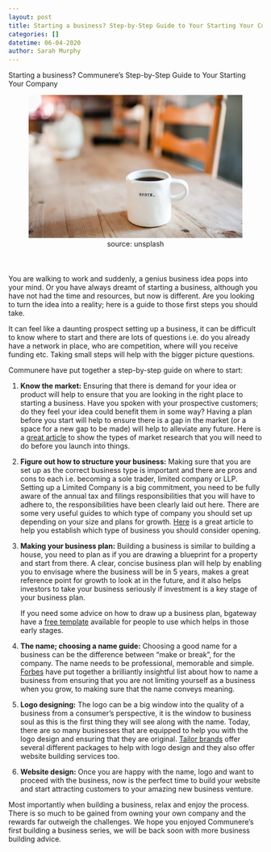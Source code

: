 ```yaml
---
layout: post
title: Starting a business? Step-by-Step Guide to Your Starting Your Company
categories: []
datetime: 06-04-2020
author: Sarah Murphy
---
```


Starting a business? Communere’s Step-by-Step Guide to Your Starting Your Company

<figure>
<img src="/images/start_a_business.png" />
  <figcaption style="text-align: center;">source: unsplash</figcaption>
</figure>

You are walking to work and suddenly, a genius business idea pops into your mind. Or you have always dreamt of starting a business, although you have not had the time and resources, but now is different. Are you looking to turn the idea into a reality; here is a guide to those first steps you should take.

It can feel like a daunting prospect setting up a business, it can be difficult to know where to start and there are lots of questions i.e. do you already have a network in place, who are competition, where will you receive funding etc. Taking small steps will help with the bigger picture questions.

Communere have put together a step-by-step guide on where to start:

1. **Know the market:**
   Ensuring that there is demand for your idea or product will help to ensure that you are looking in the right place to starting a business. Have you spoken with your prospective customers; do they feel your idea could benefit them in some way? Having a plan before you start will help to ensure there is a gap in the market (or a space for a new gap to be made) will help to alleviate any future. Here is a [great article](https://blog.nationwide.com/market-research-business-ideas/) to show the types of market research that you will need to do before you launch into things.

2. **Figure out how to structure your business:**
   Making sure that you are set up as the correct business type is important and there are pros and cons to each i.e. becoming a sole trader, limited company or LLP. Setting up a Limited Company is a big commitment, you need to be fully aware of the annual tax and filings responsibilities that you will have to adhere to, the responsibilities have been clearly laid out here. There are some very useful guides to which type of company you should set up depending on your size and plans for growth. [Here](https://www.gov.uk/running-a-limited-company) is a great article to help you establish which type of business you should consider opening.

3. **Making your business plan:**
   Building a business is similar to building a house, you need to plan as if you are drawing a blueprint for a property and start from there. A clear, concise business plan will help by enabling you to envisage where the business will be in 5 years, makes a great reference point for growth to look at in the future, and it also helps investors to take your business seriously if investment is a key stage of your business plan.

   If you need some advice on how to draw up a business plan, bgateway have a [free template](https://www.bgateway.com/resources/business-plan-template) available for people to use which helps in those early stages.

4. **The name; choosing a name guide:**
   Choosing a good name for a business can be the difference between “make or break”, for the company. The name needs to be professional, memorable and simple. [Forbes](https://www.forbes.com/sites/allbusiness/2016/10/23/12-tips-for-naming-your-startup-business/#72fa6a27904e) have put together a brilliantly insightful list about how to name a business from ensuring that you are not limiting yourself as a business when you grow, to making sure that the name conveys meaning.

5. **Logo designing:**
   The logo can be a big window into the quality of a business from a consumer’s perspective, it is the window to business soul as this is the first thing they will see along with the name. Today, there are so many businesses that are equipped to help you with the logo design and ensuring that they are original. [Tailor brands](https://www.tailorbrands.com/logo-maker) offer several different packages to help with logo design and they also offer website building services too.

6. **Website design:**
   Once you are happy with the name, logo and want to proceed with the business, now is the perfect time to build your website and start attracting customers to your amazing new business venture.

Most importantly when building a business, relax and enjoy the process. There is so much to be gained from owning your own company and the rewards far outweigh the challenges. We hope you enjoyed Communere’s first building a business series, we will be back soon with more business building advice.
